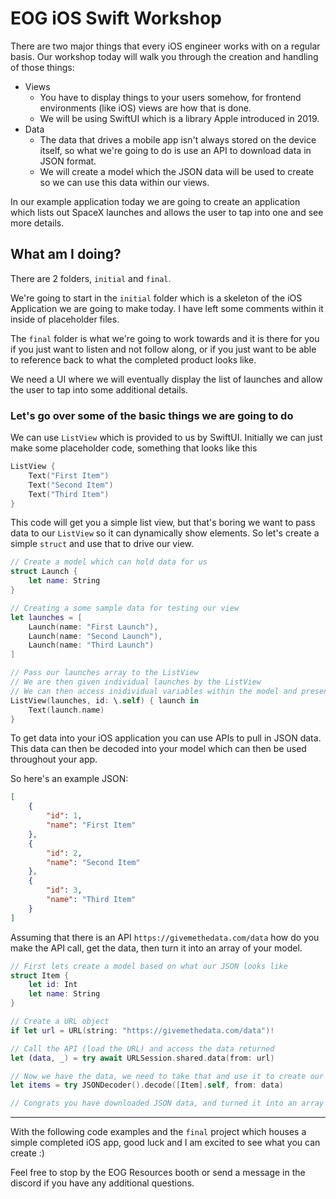 # EOG iOS Swift Workshop

There are two major things that every iOS engineer works with on a regular basis. Our workshop today will walk you through the creation and handling of those things:

- Views
  - You have to display things to your users somehow, for frontend environments (like iOS) views are how that is done.
  - We will be using SwiftUI which is a library Apple introduced in 2019.
- Data
  - The data that drives a mobile app isn't always stored on the device itself, so what we're going to do is use an API to download data in JSON format.
  - We will create a model which the JSON data will be used to create so we can use this data within our views.

In our example application today we are going to create an application which lists out SpaceX launches and allows the user to tap into one and see more details.

## What am I doing?

There are 2 folders, `initial` and `final`. 

We're going to start in the `initial` folder which is a skeleton of the iOS Application we are going to make today. I have left some comments within it inside of placeholder files.

The `final` folder is what we're going to work towards and it is there for you if you just want to listen and not follow along, or if you just want to be able to reference back to what the completed product looks like.

We need a UI where we will eventually display the list of launches and allow the user to tap into some additional details.

### Let's go over some of the basic things we are going to do

We can use `ListView` which is provided to us by SwiftUI. Initially we can just make some placeholder code, something that looks like this

```swift
ListView {
    Text("First Item")
    Text("Second Item")
    Text("Third Item")
}
```

This code will get you a simple list view, but that's boring we want to pass data to our `ListView` so it can dynamically show elements. So let's create a simple `struct` and use that to drive our view.

```swift
// Create a model which can hold data for us
struct Launch {
    let name: String
}

// Creating a some sample data for testing our view
let launches = [
    Launch(name: "First Launch"),
    Launch(name: "Second Launch"),
    Launch(name: "Third Launch")
]

// Pass our launches array to the ListView
// We are then given individual launches by the ListView
// We can then access inidividual variables within the model and present it in the view as we please. In this case we are displaying the name variable.
ListView(launches, id: \.self) { launch in
    Text(launch.name)
}
```

To get data into your iOS application you can use APIs to pull in JSON data. This data can then be decoded into your model which can then be used throughout your app.

So here's an example JSON:

```json
[
    {
        "id": 1,
        "name": "First Item"
    },
    {
        "id": 2,
        "name": "Second Item"
    },
    {
        "id": 3,
        "name": "Third Item"
    }
]
```

Assuming that there is an API `https://givemethedata.com/data` how do you make the API call, get the data, then turn it into an array of your model.

```swift
// First lets create a model based on what our JSON looks like
struct Item {
    let id: Int
    let name: String
}

// Create a URL object
if let url = URL(string: "https://givemethedata.com/data")!

// Call the API (load the URL) and access the data returned
let (data, _) = try await URLSession.shared.data(from: url)

// Now we have the data, we need to take that and use it to create our `Item` objects
let items = try JSONDecoder().decode([Item].self, from: data)

// Congrats you have downloaded JSON data, and turned it into an array of objects
```

-----

With the following code examples and the `final` project which houses a simple completed iOS app, good luck and I am excited to see what you can create :)

Feel free to stop by the EOG Resources booth or send a message in the discord if you have any additional questions.
